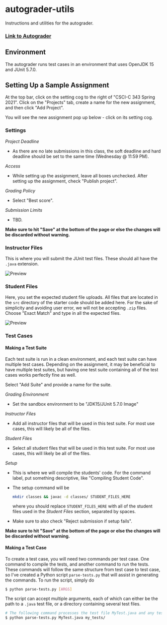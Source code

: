 # autograder-utils
Instructions and utilities for the autograder.

### [Link to Autograder](https://autograder.sice.indiana.edu/web/course_admin/18)

## Environment
The autograder runs test cases in an environment that uses OpenJDK 15 and JUnit 5.7.0.

## Setting Up a Sample Assignment
At the top bar, click on the setting cog to the right of "CSCI-C 343 Spring 2021". Click on the "Projects" tab, create a name for the new assignment, and then click "Add Project".

You will see the new assignment pop up below - click on its setting cog.

### Settings 
*Project Deadline*

- As there are no late submissions in this class, the soft deadline and hard deadline should be set to the same time (Wednesday @ 11:59 PM).

*Access*

- While setting up the assignment, leave all boxes unchecked. After setting up the assignment, check "Publish project".

*Grading Policy*

- Select "Best score".

*Submission Limits*

- TBD.

**Make sure to hit "Save" at the bottom of the page or else the changes will be discarded without warning.**

### Instructor Files
This is where you will submit the JUnit test files. These should all have the `.java` extension.

![Preview](https://i.imgur.com/Jy2qhwn.png)

### Student Files
Here, you set the expected student file uploads. All files that are located in the `src` directory of the starter code should be added here. For the sake of simplicity and avoiding user error, we will not be accepting `.zip` files. Choose "Exact Match" and type in all the expected files.

![Preview](https://i.imgur.com/zDXHxu8.png)

### Test Cases
#### Making a Test Suite
Each test suite is run in a clean environment, and each test suite can have multiple test cases. Depending on the assignment, it may be beneficial to have multiple test suites, but having one test suite containing all of the test cases works perfectly fine as well.

Select "Add Suite" and provide a name for the suite.

*Grading Environment*

- Set the sandbox environment to be "JDK15/JUnit 5.7.0 Image"

*Instructor Files*

- Add all instructor files that will be used in this test suite. For most use cases, this will likely be all of the files.

*Student Files*

- Select all student files that will be used in this test suite. For most use cases, this will likely be all of the files.

*Setup*

- This is where we will compile the students' code. For the command label, put something descriptive, like "Compiling Student Code".

- The setup command will be
    ```bash
    mkdir classes && javac -d classes/ STUDENT_FILES_HERE
    ```
    where you should replace `STUDENT_FILES_HERE` with all of the student files used in the *Student Files* section, separated by spaces.
    
- Make sure to also check "Reject submission if setup fails".

**Make sure to hit "Save" at the bottom of the page or else the changes will be discarded without warning.**

#### Making a Test Case
To create a test case, you will need two commands per test case. One command to compile the tests, and another command to run the tests. These commands will follow the same structure from test case to test case, so I've created a Python script `parse-tests.py` that will assist in generating the commands. To run the script, simply do

```bash
$ python parse-tests.py [ARGS]
```

The script can accept multiple arguments, each of which can either be the path to a `.java` test file, or a directory containing several test files.

```bash
# The following command processes the test file MyTest.java and any tests inside of the my_tests directory.
$ python parse-tests.py MyTest.java my_tests/
```
